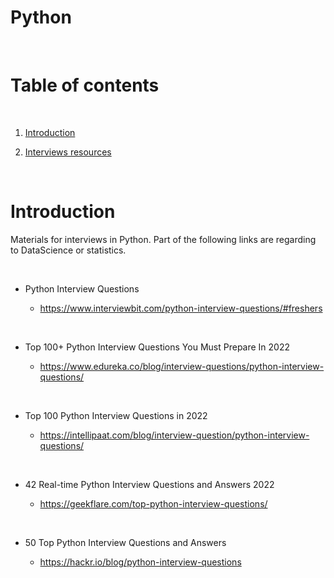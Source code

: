 
# Python

<p>&nbsp;</p>

# Table of contents

<p>&nbsp;</p>

1. [Introduction](#Introduction)

2. [Interviews resources](#Interviews-resources)

<p>&nbsp;</p>


# Introduction

Materials for interviews in Python. Part of the following links are regarding to DataScience or statistics.

<p>&nbsp;</p>


- Python Interview Questions

    - https://www.interviewbit.com/python-interview-questions/#freshers

<p>&nbsp;</p>

- Top 100+ Python Interview Questions You Must Prepare In 2022

    - https://www.edureka.co/blog/interview-questions/python-interview-questions/

<p>&nbsp;</p>

- Top 100 Python Interview Questions in 2022

    - https://intellipaat.com/blog/interview-question/python-interview-questions/

<p>&nbsp;</p>

- 42 Real-time Python Interview Questions and Answers 2022

    - https://geekflare.com/top-python-interview-questions/

<p>&nbsp;</p>

- 50 Top Python Interview Questions and Answers

    - https://hackr.io/blog/python-interview-questions
